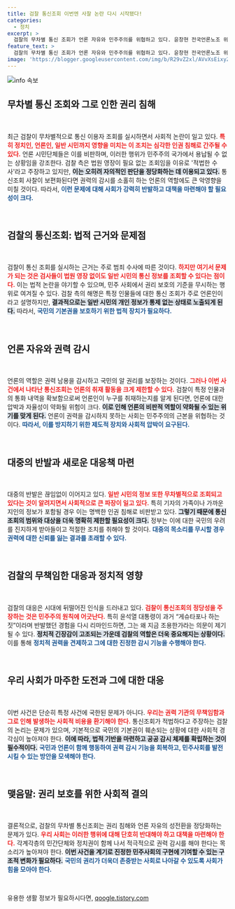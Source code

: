 ```yaml
---
title: 검찰 통신조회 이번엔 사찰 논란 다시 시작됐다!
categories:
  - 정치
excerpt: >
  검찰의 무차별 통신 조회가 언론 자유와 민주주의를 위협하고 있다. 윤창현 전국언론노조 위원장을 비롯한 시민단체가 검찰을 강력히 비판하며, 이 문제의 심각성을 전 세계에 알리고자 나섰다. 지금, 당신의 목소리가 필요합니다!
feature_text: >
  검찰의 무차별 통신 조회가 언론 자유와 민주주의를 위협하고 있다. 윤창현 전국언론노조 위원장을 비롯한 시민단체가 검찰을 강력히 비판하며, 이 문제의 심각성을 전 세계에 알리고자 나섰다. 지금, 당신의 목소리가 필요합니다!
image: 'https://blogger.googleusercontent.com/img/b/R29vZ2xl/AVvXsEixyZcFfHzMRdzZMjFBmAUKJYCLCGyLL1o632UiGVXcaFdKo_bkvkuCioo0uUKlGfBVcT3P84aROyZIXSBEx3Aw5nCQ3pTgDom1WDC4m8eifvWiAmWEEVb4x6G_l8C0QH225ldMjyaFvpxGEBGNO37VmDTDMHGhJPq73UglMfDca1-0aw/s1600/blogspot.png'
---
```


<p><img src="https://blogger.googleusercontent.com/img/b/R29vZ2xl/AVvXsEixyZcFfHzMRdzZMjFBmAUKJYCLCGyLL1o632UiGVXcaFdKo_bkvkuCioo0uUKlGfBVcT3P84aROyZIXSBEx3Aw5nCQ3pTgDom1WDC4m8eifvWiAmWEEVb4x6G_l8C0QH225ldMjyaFvpxGEBGNO37VmDTDMHGhJPq73UglMfDca1-0aw/s1600/blogspot.png" alt="info 속보" /></p>

<h2 data-ke-size="size26">무차별 통신 조회와 그로 인한 권리 침해</h2>

<p data-ke-size="size16">&nbsp;</p>

<p>최근 검찰이 무차별적으로 통신 이용자 조회를 실시하면서 사회적 논란이 일고 있다. <b><span style="color: #ee2323;">특히 정치인, 언론인, 일반 시민까지 영향을 미치는 이 조치는 심각한 인권 침해로 간주될 수 있다.</span></b> 언론 시민단체들은 이를 비판하며, 이러한 행위가 민주주의 국가에서 용납될 수 없는 상황임을 강조한다. 검찰 측은 법원 영장이 필요 없는 조회임을 이유로 '적법한 수사'라고 주장하고 있지만, <b><span style="background-color: #21538527;">이는 오히려 자의적인 판단을 정당화하는 데 이용되고 있다.</span></b> 통신조회 사찰이 보편화된다면 권력의 감시를 소홀히 하는 언론의 역할에도 큰 악영향을 미칠 것이다. 따라서, <b><span style="color: #1a5490;">이런 문제에 대해 사회가 강력히 반발하고 대책을 마련해야 할 필요성이 크다.</span></b></p>

<p data-ke-size="size16">&nbsp;</p>

<h2 data-ke-size="size26">검찰의 통신조회: 법적 근거와 문제점</h2>

<p data-ke-size="size16">&nbsp;</p>

<p>검찰이 통신 조회를 실시하는 근거는 주로 범죄 수사에 따른 것이다. <b><span style="color: #ee2323;">하지만 여기서 문제가 되는 것은 검사들이 법원 영장 없이도 일반 시민의 통신 정보를 조회할 수 있다는 점이다.</span></b> 이는 법적 논란을 야기할 수 있으며, 민주 사회에서 권리 보호의 기준을 무시하는 행위로 여겨질 수 있다. 검찰 측의 해명은 특정 인물들에 대한 통신 조회가 주로 언론인이라고 설명하지만, <b><span style="background-color: #21538527;">결과적으로는 일반 시민의 개인 정보가 통제 없는 상태로 노출되게 된다.</span></b> 따라서, <b><span style="color: #1a5490;">국민의 기본권을 보호하기 위한 법적 장치가 필요하다.</span></b></p>

<p data-ke-size="size16">&nbsp;</p>

<h2 data-ke-size="size26">언론 자유와 권력 감시</h2>

<p data-ke-size="size16">&nbsp;</p>

<p>언론의 역할은 권력 남용을 감시하고 국민의 알 권리를 보장하는 것이다. <b><span style="color: #ee2323;">그러나 이번 사건에서 나타난 통신조회는 언론의 취재 활동을 크게 제한할 수 있다.</span></b> 검찰이 특정 인물과의 통화 내역을 확보함으로써 언론인이 누구를 취재하는지를 알게 된다면, 언론에 대한 압박과 자율성이 약화될 위험이 크다. <b><span style="background-color: #21538527;">이로 인해 언론의 비판적 역할이 약화될 수 있는 위기를 맞게 된다.</span></b> 언론이 권력을 감시하지 못하는 사회는 민주주의의 근본을 위협하는 것이다. <b><span style="color: #1a5490;">따라서, 이를 방지하기 위한 제도적 장치와 사회적 압박이 요구된다.</span></b></p>

<p data-ke-size="size16">&nbsp;</p>

<h2 data-ke-size="size26">대중의 반발과 새로운 대응책 마련</h2>

<p data-ke-size="size16">&nbsp;</p>

<p>대중의 반발은 끊임없이 이어지고 있다. <b><span style="color: #ee2323;">일반 시민의 정보 또한 무차별적으로 조회되고 있다는 것이 알려지면서 사회적으로 큰 파장이 일고 있다.</span></b> 특히 기자의 가족이나 가까운 지인의 정보가 포함될 경우 이는 명백한 인권 침해로 비판받고 있다. <b><span style="background-color: #21538527;">그렇기 때문에 통신조회의 범위와 대상을 더욱 명확히 제한할 필요성이 크다.</span></b> 정부는 이에 대한 국민의 우려를 진지하게 받아들이고 적절한 조치를 취해야 할 것이다. <b><span style="color: #1a5490;">대중의 목소리를 무시할 경우 권력에 대한 신뢰를 잃는 결과를 초래할 수 있다.</span></b></p>

<p data-ke-size="size16">&nbsp;</p>

<h2 data-ke-size="size26">검찰의 무책임한 대응과 정치적 영향</h2>

<p data-ke-size="size16">&nbsp;</p>

<p>검찰의 대응은 시대에 뒤떨어진 인식을 드러내고 있다. <b><span style="color: #ee2323;">검찰이 통신조회의 정당성을 주장하는 것은 민주주의 원칙에 어긋난다.</span></b> 특히 윤석열 대통령이 과거 “게슈타포나 하는 짓”이라며 반발했던 경험을 다시 리마인드하면, 그는 왜 지금 조용한가라는 의문이 제기될 수 있다. <b><span style="background-color: #21538527;">정치적 긴장감이 고조되는 가운데 검찰의 역할은 더욱 중요해지는 상황이다.</span></b> 이를 통해 <b><span style="color: #1a5490;">정치적 권력을 견제하고 그에 대한 진정한 감시 기능을 수행해야 한다.</span></b></p>

<p data-ke-size="size16">&nbsp;</p>

<h2 data-ke-size="size26">우리 사회가 마주한 도전과 그에 대한 대응</h2>

<p data-ke-size="size16">&nbsp;</p>

<p>이번 사건은 단순히 특정 사건에 국한된 문제가 아니다. <b><span style="color: #ee2323;">우리는 권력 기관의 무책임함과 그로 인해 발생하는 사회적 비용을 환기해야 한다.</span></b> 통신조회가 적법하다고 주장하는 검찰의 논리는 문제가 있으며, 기본적으로 국민의 기본권이 훼손되는 상황에 대한 사회적 경각심이 높아져야 한다. <b><span style="background-color: #21538527;">이에 따라, 법적 기반을 마련하고 공공 감시 체제를 확립하는 것이 필수적이다.</span></b> <b><span style="color: #1a5490;">국민과 언론이 함께 행동하여 권력 감시 기능을 회복하고, 민주사회를 발전시킬 수 있는 방안을 모색해야 한다.</span></b></p>

<p data-ke-size="size16">&nbsp;</p>

<h2 data-ke-size="size26">맺음말: 권리 보호를 위한 사회적 결의</h2>

<p data-ke-size="size16">&nbsp;</p>

<p>결론적으로, 검찰의 무차별 통신조회는 권리 침해와 언론 자유의 성전환을 정당화하는 문제가 있다. <b><span style="color: #ee2323;">우리 사회는 이러한 행위에 대해 단호히 반대해야 하고 대책을 마련해야 한다.</span></b> 각계각층의 민간단체와 정치권이 함께 나서 적극적으로 권력 감시를 해야 한다는 목소리가 높아져야 한다. <b><span style="background-color: #21538527;">이번 사건을 계기로 진정한 민주사회의 구현에 기여할 수 있는 구조적 변화가 필요하다.</span></b> <b><span style="color: #1a5490;">국민의 권리가 더욱더 존중받는 사회로 나아갈 수 있도록 사회가 힘을 모아야 한다.</span></b> </p>

<p data-ke-size="size16">&nbsp;</p>
유용한 생활 정보가 필요하시다면, <a href="https://qoogle.tistory.com" rel="dofollow">qoogle.tistory.com</a>


